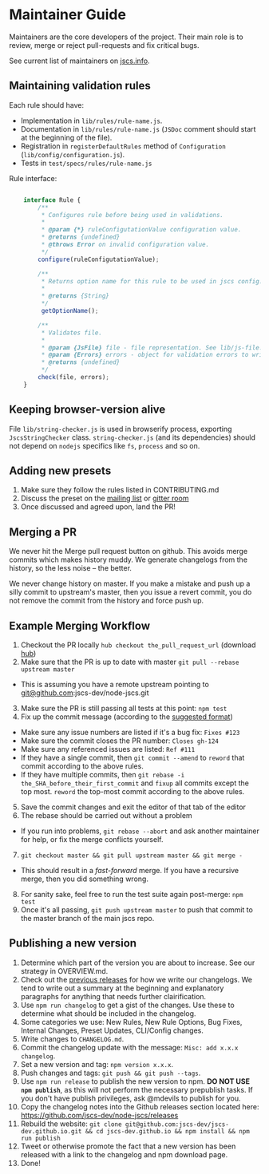 Maintainer Guide
================

Maintainers are the core developers of the project.
Their main role is to review, merge or reject pull-requests and fix critical bugs.

See current list of maintainers on [jscs.info](http://jscs.info#maintainers).

Maintaining validation rules
----------------------------

Each rule should have:

 * Implementation in `lib/rules/rule-name.js`.
 * Documentation in `lib/rules/rule-name.js` (`JSDoc` comment should start at the beginning of the file).
 * Registration in `registerDefaultRules` method of `Configuration` (`lib/config/configuration.js`).
 * Tests in `test/specs/rules/rule-name.js`

Rule interface:

```javascript

    interface Rule {
        /**
         * Configures rule before being used in validations.
         *
         * @param {*} ruleConfigutationValue configuration value.
         * @returns {undefined}
         * @throws Error on invalid configuration value.
         */
        configure(ruleConfigutationValue);

        /**
         * Returns option name for this rule to be used in jscs config.
         *
         * @returns {String}
         */
         getOptionName();

        /**
         * Validates file.
         *
         * @param {JsFile} file - file representation. See lib/js-file.js.
         * @param {Errors} errors - object for validation errors to write to. See lib/errors.js.
         * @returns {undefined}
         */
        check(file, errors);
    }

```

Keeping browser-version alive
-----------------------------

File `lib/string-checker.js` is used in browserify process, exporting `JscsStringChecker` class.
`string-checker.js` (and its dependencies) should not depend on `nodejs` specifics like `fs`,
`process` and so on.

Adding new presets
------------------

1. Make sure they follow the rules listed in CONTRIBUTING.md
1. Discuss the preset on the [mailing list](jscs-dev@googlegroups.com) or [gitter room](https://gitter.im/jscs-dev/node-jscs)
1. Once discussed and agreed upon, land the PR!

Merging a PR
------------

We never hit the Merge pull request button on github. This avoids merge commits which makes history muddy.
We generate changelogs from the history, so the less noise – the better.

We never change history on master.
If you make a mistake and push up a silly commit to upstream's master, then you issue a revert commit, you do not remove the commit from the history and force push up.

Example Merging Workflow
----------------

1. Checkout the PR locally `hub checkout the_pull_request_url` (download [hub](https://github.com/github/hub))
2. Make sure that the PR is up to date with master `git pull --rebase upstream master`
  - This is assuming you have a remote upstream pointing to git@github.com:jscs-dev/node-jscs.git
3. Make sure the PR is still passing all tests at this point: `npm test`
4. Fix up the commit message (according to the [suggested format](https://github.com/jscs-dev/node-jscs/blob/master/CONTRIBUTING.md#commit-message-format))
 - Make sure any issue numbers are listed if it's a bug fix: `Fixes #123`
 - Make sure the commit closes the PR number: `Closes gh-124`
 - Make sure any referenced issues are listed: `Ref #111`
 - If they have a single commit, then `git commit --amend` to `reword` that commit according to the above rules.
 - If they have multiple commits, then `git rebase -i the_SHA_before_their_first_commit` and `fixup` all commits except the top most. `reword` the top-most commit according to the above rules.
5. Save the commit changes and exit the editor of that tab of the editor
6. The rebase should be carried out without a problem
 - If you run into problems, `git rebase --abort` and ask another maintainer for help, or fix the merge conflicts yourself.
7. `git checkout master && git pull upstream master && git merge -`
 - This should result in a *fast-forward* merge. If you have a recursive merge, then you did something wrong.
8. For sanity sake, feel free to run the test suite again post-merge: `npm test`
9. Once it's all passing, `git push upstream master` to push that commit to the master branch of the main jscs repo.

Publishing a new version
---------------------------

1. Determine which part of the version you are about to increase. See our strategy in OVERVIEW.md.
1. Check out the [previous releases](https://github.com/jscs-dev/node-jscs/releases) for how we write our changelogs. We tend to write out a summary at the beginning and explanatory paragraphs for anything that needs further clairification.
1. Use `npm run changelog` to get a gist of the changes. Use these to determine what should be included in the changelog.
1. Some categories we use: New Rules, New Rule Options, Bug Fixes, Internal Changes, Preset Updates, CLI/Config changes.
1. Write changes to `CHANGELOG.md`.
1. Commit the changelog update with the message: `Misc: add x.x.x changelog`.
1. Set a new version and tag: `npm version x.x.x`.
1. Push changes and tags: `git push && git push --tags`.
1. Use `npm run release` to publish the new version to npm. **DO NOT USE `npm publish`**, as this will not perform the necessary prepublish tasks. If you don't have publish privileges, ask @mdevils to publish for you.
1. Copy the changelog notes into the Github releases section located here: https://github.com/jscs-dev/node-jscs/releases
1. Rebuild the website: `git clone git@github.com:jscs-dev/jscs-dev.github.io.git && cd jscs-dev.github.io && npm install && npm run publish`
1. Tweet or otherwise promote the fact that a new version has been released with a link to the changelog and npm download page.
1. Done!
